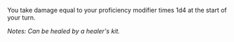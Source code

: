 You take damage equal to your proficiency modifier times 1d4 at the start of your turn.

*Notes: Can be healed by a healer's kit.*